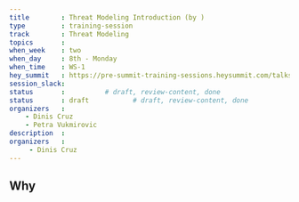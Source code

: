 ```yaml
---
title        : Threat Modeling Introduction (by )
type         : training-session
track        : Threat Modeling
topics       : 
when_week    : two
when_day     : 8th - Monday
when_time    : WS-1
hey_summit   : https://pre-summit-training-sessions.heysummit.com/talks/threat-modelling-first-aid-an-introduction-to-threat-modelling-and-risk
session_slack:
status       :          # draft, review-content, done
status       : draft           # draft, review-content, done
organizers   :
    - Dinis Cruz
    - Petra Vukmirovic
description  : 
organizers   :
     - Dinis Cruz
---
```

## Why
